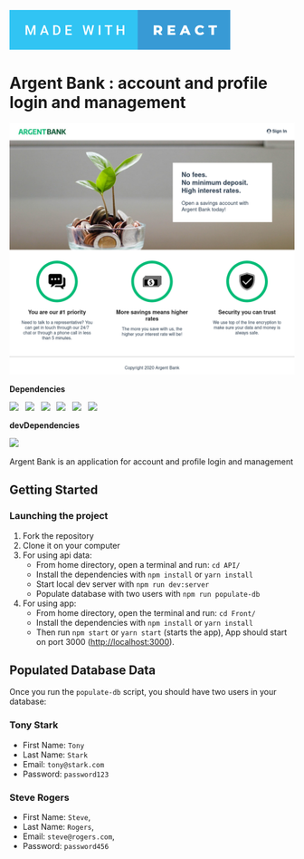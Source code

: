 ![made-with-react](./assets/made-with-react.svg)

# Argent Bank : account and profile login and management

![Argent Bank](assets/P13-home-page.png)

**Dependencies**

<img src="https://img.shields.io/badge/React-18.2.0-blue"/>&nbsp;&nbsp;
<img src="https://img.shields.io/badge/React--dom-18.2.0-blue"/>&nbsp;&nbsp;
<img src="https://img.shields.io/badge/React--Router--dom-6.10.0-blue"/>&nbsp;&nbsp;
<img src="https://img.shields.io/badge/React--Redux-8.1.1-blue"/>&nbsp;&nbsp;
<img src="https://img.shields.io/badge/Reduxjs--toolkit-1.9.5-blue"/>&nbsp;&nbsp;
<img src="https://img.shields.io/badge/Axios-1.4.0-blue"/>&nbsp;&nbsp;

**devDependencies**

<img src="https://img.shields.io/badge/styled--components-5.3.9-orange"/>&nbsp;&nbsp;

Argent Bank is an application for account and profile login and management

## Getting Started

### Launching the project

1. Fork the repository
2. Clone it on your computer
3. For using api data: 
    * From home directory, open a terminal and run: `cd API/`
    * Install the dependencies with `npm install` or `yarn install`
    * Start local dev server with `npm run dev:server`
    * Populate database with two users with `npm run populate-db`
4. For using app:
   * From home directory, open the terminal and run: `cd Front/`
   * Install the dependencies with `npm install` or `yarn install`
   * Then run `npm start` or `yarn start` (starts the app), App should start on port 3000 ([http://localhost:3000](http://localhost:3000)).

## Populated Database Data

Once you run the `populate-db` script, you should have two users in your database:

### Tony Stark

- First Name: `Tony`
- Last Name: `Stark`
- Email: `tony@stark.com`
- Password: `password123`

### Steve Rogers

- First Name: `Steve`,
- Last Name: `Rogers`,
- Email: `steve@rogers.com`,
- Password: `password456`